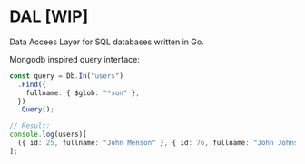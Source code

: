 # DAL [WIP]

Data Accees Layer for SQL databases written in Go.

Mongodb inspired query interface:

```typescript
const query = Db.In("users")
  .Find({
    fullname: { $glob: "*son" },
  })
  .Query();

// Result:
console.log(users)[
  ({ id: 25, fullname: "John Menson" }, { id: 76, fullname: "John Johnson" })
];
```
